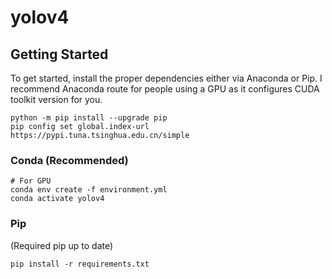 # yolov4

## Getting Started
To get started, install the proper dependencies either via Anaconda or Pip.
I recommend Anaconda route for people using a GPU as it configures CUDA toolkit version for you.
```
python -m pip install --upgrade pip
pip config set global.index-url https://pypi.tuna.tsinghua.edu.cn/simple
```
### Conda (Recommended)
```
# For GPU
conda env create -f environment.yml
conda activate yolov4
```
### Pip
(Required pip up to date)
```
pip install -r requirements.txt
```
